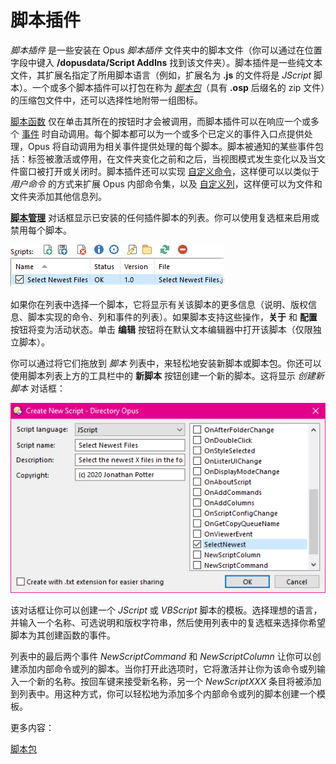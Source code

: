 # 脚本插件

*脚本插件* 是一些安装在 Opus *脚本插件* 文件夹中的脚本文件（你可以通过在位置字段中键入 **/dopusdata/Script AddIns** 找到该文件夹）。脚本插件是一些纯文本文件，其扩展名指定了所用脚本语言（例如，扩展名为 **.js** 的文件将是 *JScript* 脚本）。一个或多个脚本插件可以打包在称为 *[脚本包](/Manual/scripting/script_add-ins/script_package.zh.md)*（具有 **.osp** 后缀名的 zip 文件）的压缩包文件中，还可以选择性地附带一组图标。

[脚本函数](script_functions.zh.md) 仅在单击其所在的按钮时才会被调用，而脚本插件可以在响应一个或多个 [事件](/Manual/reference/scripting_reference/scripting_events/README.zh.md) 时自动调用。每个脚本都可以为一个或多个已定义的事件入口点提供处理，Opus 将自动调用为相关事件提供处理的每个脚本。脚本被通知的某些事件包括：标签被激活或停用，在文件夹变化之前和之后，当视图模式发生变化以及当文件窗口被打开或关闭时。脚本插件还可以实现 [自定义命令](example_scripts/adding_a_new_internal_command.zh.md)，这样便可以以类似于 *用户命令* 的方式来扩展 Opus 内部命令集，以及 [自定义列](example_scripts/adding_a_new_column.zh.md)，这样便可以为文件和文件夹添加其他信息列。

**[脚本管理](/Manual/scripting/script_management/README.zh.md)** 对话框显示已安装的任何插件脚本的列表。你可以使用复选框来启用或禁用每个脚本。

![](/Manual/images/media/script_list_001.png)

如果你在列表中选择一个脚本，它将显示有关该脚本的更多信息（说明、版权信息、脚本实现的命令、列和事件的列表）。如果脚本支持这些操作，**关于** 和 **配置** 按钮将变为活动状态。单击 **编辑** 按钮将在默认文本编辑器中打开该脚本（仅限独立脚本）。

你可以通过将它们拖放到 *脚本* 列表中，来轻松地安装新脚本或脚本包。你还可以使用脚本列表上方的工具栏中的 **新脚本** 按钮创建一个新的脚本。这将显示 *创建新脚本* 对话框：

![](/Manual/images/media/newscript.png)

该对话框让你可以创建一个 *JScript* 或 *VBScript* 脚本的模板。选择理想的语言，并输入一个名称、可选说明和版权字符串，然后使用列表中的复选框来选择你希望脚本为其创建函数的事件。

列表中的最后两个事件 *NewScriptCommand* 和 *NewScriptColumn* 让你可以创建添加内部命令或列的脚本。当你打开此选项时，它将激活并让你为该命令或列输入一个新的名称。按回车键来接受新名称，另一个 *NewScriptXXX* 条目将被添加到列表中。用这种方式，你可以轻松地为添加多个内部命令或列的脚本创建一个模板。

更多内容：

[脚本包](/Manual/scripting/script_add-ins/script_package.zh.md)